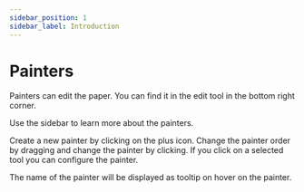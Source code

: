 ```yaml
---
sidebar_position: 1
sidebar_label: Introduction
---
```


# Painters

Painters can edit the paper.
You can find it in the edit tool in the bottom right corner.

Use the sidebar to learn more about the painters.

Create a new painter by clicking on the plus icon. Change the painter order by dragging and change the painter by clicking.
If you click on a selected tool you can configure the painter.

The name of the painter will be displayed as tooltip on hover on the painter.
